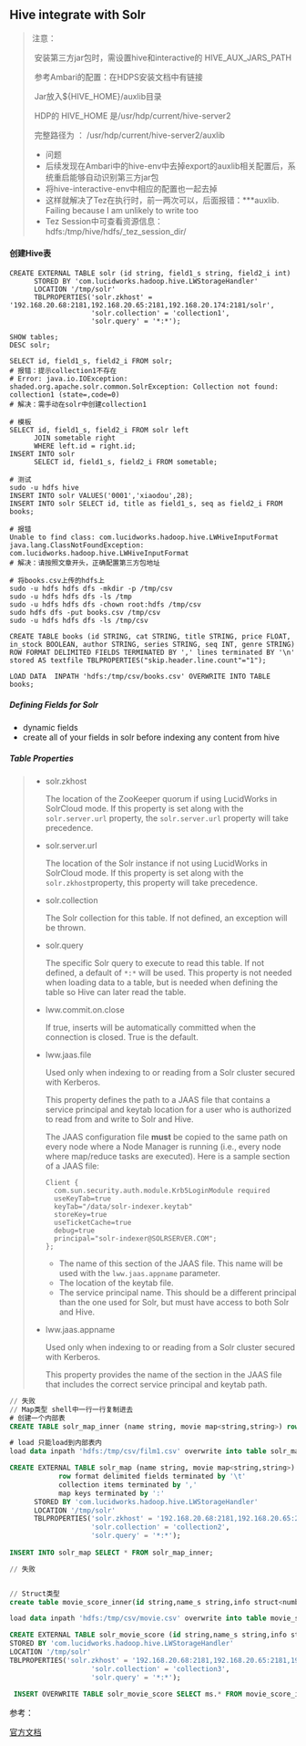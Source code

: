 ## Hive integrate with Solr



>注意：
>
>​	安装第三方jar包时，需设置hive和interactive的 HIVE_AUX_JARS_PATH
>
>​	参考Ambari的配置：在HDPS安装文档中有链接
>
>​	Jar放入${HIVE_HOME}/auxlib目录
>
>​	HDP的 HIVE_HOME 是/usr/hdp/current/hive-server2
>
>​	完整路径为 ： /usr/hdp/current/hive-server2/auxlib
>
>- 问题
>  - 后续发现在Ambari中的hive-env中去掉export的auxlib相关配置后，系统重启能够自动识别第三方jar包
>  - 将hive-interactive-env中相应的配置也一起去掉
>  - 这样就解决了Tez在执行时，前一两次可以，后面报错：***auxlib. Failing because I am unlikely to write too
>  - Tez Session中可查看资源信息：hdfs:/tmp/hive/hdfs/_tez_session_dir/



#### 创建Hive表

```
CREATE EXTERNAL TABLE solr (id string, field1_s string, field2_i int) 
      STORED BY 'com.lucidworks.hadoop.hive.LWStorageHandler' 
      LOCATION '/tmp/solr' 
      TBLPROPERTIES('solr.zkhost' = '192.168.20.68:2181,192.168.20.65:2181,192.168.20.174:2181/solr', 
                    'solr.collection' = 'collection1',
                    'solr.query' = '*:*');
                    
SHOW tables;
DESC solr;

SELECT id, field1_s, field2_i FROM solr;
# 报错：提示collection1不存在 
# Error: java.io.IOException: shaded.org.apache.solr.common.SolrException: Collection not found: collection1 (state=,code=0)
# 解决：需手动在solr中创建collection1

# 模板
SELECT id, field1_s, field2_i FROM solr left
      JOIN sometable right
      WHERE left.id = right.id;
INSERT INTO solr
      SELECT id, field1_s, field2_i FROM sometable;      

# 测试
sudo -u hdfs hive
INSERT INTO solr VALUES('0001','xiaodou',28);
INSERT INTO solr SELECT id, title as field1_s, seq as field2_i FROM books;

# 报错
Unable to find class: com.lucidworks.hadoop.hive.LWHiveInputFormat
java.lang.ClassNotFoundException: com.lucidworks.hadoop.hive.LWHiveInputFormat
# 解决：请按照文章开头，正确配置第三方包地址

# 将books.csv上传的hdfs上
sudo -u hdfs hdfs dfs -mkdir -p /tmp/csv
sudo -u hdfs hdfs dfs -ls /tmp
sudo -u hdfs hdfs dfs -chown root:hdfs /tmp/csv
sudo hdfs dfs -put books.csv /tmp/csv
sudo -u hdfs hdfs dfs -ls /tmp/csv

CREATE TABLE books (id STRING, cat STRING, title STRING, price FLOAT, in_stock BOOLEAN, author STRING, series STRING, seq INT, genre STRING) ROW FORMAT DELIMITED FIELDS TERMINATED BY ',' lines terminated BY '\n' stored AS textfile TBLPROPERTIES("skip.header.line.count"="1");

LOAD DATA  INPATH 'hdfs:/tmp/csv/books.csv' OVERWRITE INTO TABLE books;
```

##### Defining Fields for Solr

- dynamic fields
- create all of your fields in solr before indexing any content from hive



##### Table Properties

> - solr.zkhost
>
>   The location of the ZooKeeper quorum if using LucidWorks in SolrCloud mode. If this property is set along with the `solr.server.url` property, the `solr.server.url` property will take precedence.
>
> - solr.server.url
>
>   The location of the Solr instance if not using LucidWorks in SolrCloud mode. If this property is set along with the `solr.zkhost`property, this property will take precedence.
>
> - solr.collection
>
>   The Solr collection for this table. If not defined, an exception will be thrown.
>
> - solr.query
>
>   The specific Solr query to execute to read this table. If not defined, a default of `*:*` will be used. This property is not needed when loading data to a table, but is needed when defining the table so Hive can later read the table.
>
> - lww.commit.on.close
>
>   If true, inserts will be automatically committed when the connection is closed. True is the default.
>
> - lww.jaas.file
>
>   Used only when indexing to or reading from a Solr cluster secured with Kerberos.
>
>   This property defines the path to a JAAS file that contains a service principal and keytab location for a user who is authorized to read from and write to Solr and Hive.
>
>   The JAAS configuration file **must** be copied to the same path on every node where a Node Manager is running (i.e., every node where map/reduce tasks are executed). Here is a sample section of a JAAS file:
>
>   ```
>   Client { 
>     com.sun.security.auth.module.Krb5LoginModule required
>     useKeyTab=true
>     keyTab="/data/solr-indexer.keytab" 
>     storeKey=true
>     useTicketCache=true
>     debug=true
>     principal="solr-indexer@SOLRSERVER.COM"; 
>   };
>   ```
>
>   - The name of this section of the JAAS file. This name will be used with the `lww.jaas.appname` parameter.
>   - The location of the keytab file.
>   - The service principal name. This should be a different principal than the one used for Solr, but must have access to both Solr and Hive.
>
> - lww.jaas.appname
>
>   Used only when indexing to or reading from a Solr cluster secured with Kerberos.
>
>   This property provides the name of the section in the JAAS file that includes the correct service principal and keytab path.



```sql
// 失败
// Map类型 shell中一行一行复制进去
# 创建一个内部表
CREATE TABLE solr_map_inner (name string, movie map<string,string>) row format delimited fields terminated by '\t' collection items terminated by ',' map keys terminated by ':' lines terminated BY '\n' stored AS textfile;

# load 只能load到内部表内
load data inpath 'hdfs:/tmp/csv/film1.csv' overwrite into table solr_map_inner; 

CREATE EXTERNAL TABLE solr_map (name string, movie map<string,string>) 
 			row format delimited fields terminated by '\t'
 			collection items terminated by ','
 			map keys terminated by ':'
      STORED BY 'com.lucidworks.hadoop.hive.LWStorageHandler' 
      LOCATION '/tmp/solr' 
      TBLPROPERTIES('solr.zkhost' = '192.168.20.68:2181,192.168.20.65:2181,192.168.20.174:2181/solr', 
                    'solr.collection' = 'collection2',
                    'solr.query' = '*:*');
                    
INSERT INTO solr_map SELECT * FROM solr_map_inner; 

// 失败


// Struct类型
create table movie_score_inner(id string,name_s string,info struct<number_i:int,score_f:float>)row format delimited fields terminated by "\t" collection items terminated by ":" stored AS textfile;

load data inpath 'hdfs:/tmp/csv/movie.csv' overwrite into table movie_score_inner;

CREATE EXTERNAL TABLE solr_movie_score (id string,name_s string,info struct<number_i:int,score_f:float>) 
STORED BY 'com.lucidworks.hadoop.hive.LWStorageHandler'
LOCATION '/tmp/solr' 
TBLPROPERTIES('solr.zkhost' = '192.168.20.68:2181,192.168.20.65:2181,192.168.20.174:2181/solr', 
                    'solr.collection' = 'collection3',
                    'solr.query' = '*:*');
                    
 INSERT OVERWRITE TABLE solr_movie_score SELECT ms.* FROM movie_score_inner ms;                   
```



参考：

[官方文档](https://doc.lucidworks.com/lucidworks-hdpsearch/4.0.0/Guide-Jobs.html#hive-serde)